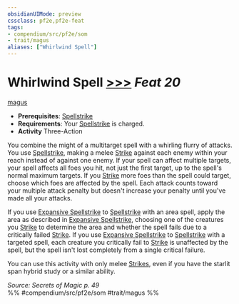 ```yaml
---
obsidianUIMode: preview
cssclass: pf2e,pf2e-feat
tags:
- compendium/src/pf2e/som
- trait/magus
aliases: ["Whirlwind Spell"]
---
```

# Whirlwind Spell  [>>>](../../Rules/core-rulebook/chapter-9-playing-the-game.md#Actions "Three-Action") *Feat 20*  
[magus](../../Rules/traits/magus-som.md)  

- **Prerequisites**: [Spellstrike](../../Rules/actions/spellstrike-som.md)
- **Requirements**: Your [Spellstrike](../../Rules/actions/spellstrike-som.md) is charged.
- **Activity** Three-Action

You combine the might of a multitarget spell with a whirling flurry of attacks. You use [Spellstrike](../../Rules/actions/spellstrike-som.md), making a melee [Strike](../../Rules/actions/strike.md) against each enemy within your reach instead of against one enemy. If your spell can affect multiple targets, your spell affects all foes you hit, not just the first target, up to the spell's normal maximum targets. If you [Strike](../../Rules/actions/strike.md) more foes than the spell could target, choose which foes are affected by the spell. Each attack counts toward your multiple attack penalty but doesn't increase your penalty until you've made all your attacks.

If you use [Expansive Spellstrike](expansive-spellstrike-som.md) to [Spellstrike](../../Rules/actions/spellstrike-som.md) with an area spell, apply the area as described in [Expansive Spellstrike](expansive-spellstrike-som.md), choosing one of the creatures you [Strike](../../Rules/actions/strike.md) to determine the area and whether the spell fails due to a critically failed [Strike](../../Rules/actions/strike.md). If you use [Expansive Spellstrike](expansive-spellstrike-som.md) to [Spellstrike](../../Rules/actions/spellstrike-som.md) with a targeted spell, each creature you critically fail to [Strike](../../Rules/actions/strike.md) is unaffected by the spell, but the spell isn't lost completely from a single critical failure.

You can use this activity with only melee [Strikes](../../Rules/actions/strike.md), even if you have the starlit span hybrid study or a similar ability.

*Source: Secrets of Magic p. 49*  
%% #compendium/src/pf2e/som #trait/magus %%
